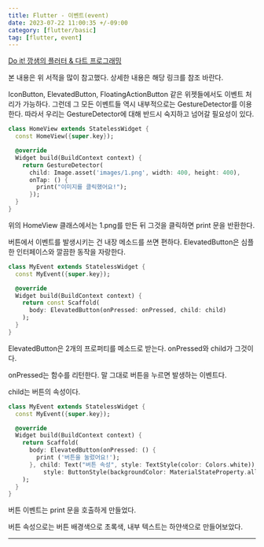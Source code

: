 ```yaml
---
title: Flutter - 이벤트(event)
date: 2023-07-22 11:00:35 +/-09:00
category: [flutter/basic]
tag: [flutter, event]
---
```


[Do it! 깡샘의 플러터 & 다트 프로그래밍](https://www.yes24.com/Product/Goods/117206541)

본 내용은 위 서적을 많이 참고했다. 상세한 내용은 해당 링크를 참조 바란다.

IconButton, ElevatedButton, FloatingActionButton 같은 위젯들에서도 이벤트 처리가 가능하다. 그런데 그 모든 이벤트들 역시 내부적으로는 GestureDetector를 이용한다. 따라서 우리는 GestureDetector에 대해 반드시 숙지하고 넘어갈 필요성이 있다.
```dart
class HomeView extends StatelessWidget {
  const HomeView({super.key});

  @override
  Widget build(BuildContext context) {
    return GestureDetector(
      child: Image.asset('images/1.png', width: 400, height: 400),
      onTap: () {
        print("이미지를 클릭했어요!");
      });
  }
}
```
위의 HomeView 클래스에서는 1.png를 만든 뒤 그것을 클릭하면 print 문을 반환한다.

버튼에서 이벤트를 발생시키는 건 내장 메소드를 쓰면 편하다. ElevatedButton은 심플한 인터페이스와 깔끔한 동작을 자랑한다.
```dart
class MyEvent extends StatelessWidget {
  const MyEvent({super.key});

  @override
  Widget build(BuildContext context) {
    return const Scaffold(
      body: ElevatedButton(onPressed: onPressed, child: child)
    );
  }
}
```

ElevatedButton은 2개의 프로퍼티를 메소드로 받는다. onPressed와 child가 그것이다.

onPressed는 함수를 리턴한다. 말 그대로 버튼을 누르면 발생하는 이벤트다.

child는 버튼의 속성이다.
```dart
class MyEvent extends StatelessWidget {
  const MyEvent({super.key});

  @override
  Widget build(BuildContext context) {
    return Scaffold(
      body: ElevatedButton(onPressed: () {
        print ('버튼을 눌렀어요!');
      }, child: Text("버튼 속성", style: TextStyle(color: Colors.white)),
          style: ButtonStyle(backgroundColor: MaterialStateProperty.all(Colors.green)))
    );
  }
}
```
버튼 이벤트는 print 문을 호출하게 만들었다.

버튼 속성으로는 버튼 배경색으로 초록색, 내부 텍스트는 하얀색으로 만들어보았다.

---